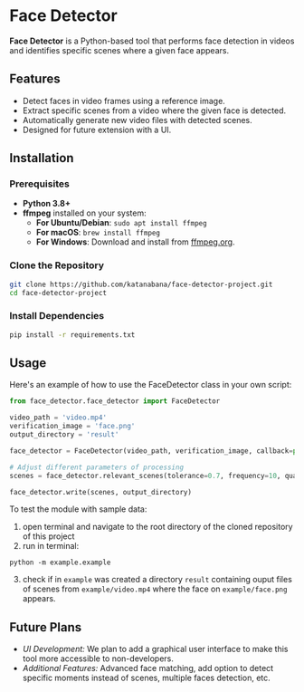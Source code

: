 # Face Detector

**Face Detector** is a Python-based tool that performs face detection in videos and identifies specific scenes where a
given face appears.

## Features

- Detect faces in video frames using a reference image.
- Extract specific scenes from a video where the given face is detected.
- Automatically generate new video files with detected scenes.
- Designed for future extension with a UI.

## Installation

### Prerequisites

- **Python 3.8+**
- **ffmpeg** installed on your system:
    - **For Ubuntu/Debian**: `sudo apt install ffmpeg`
    - **For macOS**: `brew install ffmpeg`
    - **For Windows**: Download and install from [ffmpeg.org](https://ffmpeg.org/download.html).

### Clone the Repository

```bash
git clone https://github.com/katanabana/face-detector-project.git
cd face-detector-project
```

### Install Dependencies

```bash
pip install -r requirements.txt
```

## Usage

Here's an example of how to use the FaceDetector class in your own script:

```python
from face_detector.face_detector import FaceDetector

video_path = 'video.mp4'
verification_image = 'face.png'
output_directory = 'result'

face_detector = FaceDetector(video_path, verification_image, callback=print)

# Adjust different parameters of processing
scenes = face_detector.relevant_scenes(tolerance=0.7, frequency=10, quality=0.5)

face_detector.write(scenes, output_directory)
```

To test the module with sample data:
1. open terminal and navigate to the root directory of the cloned repository of this project
2. run in terminal:
```
python -m example.example
```
3. check if in `example` was created a directory `result` containing ouput files of scenes from `example/video.mp4` where the face on `example/face.png` appears.

## Future Plans

- *UI Development:* We plan to add a graphical user interface to make this tool more accessible to non-developers.
- *Additional Features:* Advanced face matching, add option to detect specific moments instead of scenes, multiple faces
  detection, etc.
